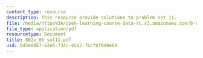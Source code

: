 ```yaml
---
content_type: resource
description: This resource provide solutions to problem set 11.
file: /media/https%3A/open-learning-course-data-rc.s3.amazonaws.com/8-02x-physics-ii-electricity-magnetism-with-an-experimental-focus-spring-2005/bd5e0867a2e6734c45a77bcfbf9d0e68_802x_05_sol11.pdf
file_type: application/pdf
resourcetype: Document
title: 802x_05_sol11.pdf
uid: bd5e0867-a2e6-734c-45a7-7bcfbf9d0e68
---
```

